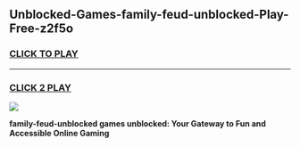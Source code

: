 
## Unblocked-Games-family-feud-unblocked-Play-Free-z2f5o
<h3>
<a href="https://premium76.site?title=family-feud-unblocked&ref=18A1">CLICK TO PLAY</a></h3>
<hr>

<h3>
<a href="https://premium76.site?title=family-feud-unblocked&ref=18A1">CLICK 2 PLAY</a>
  
</h3>

<a href="https://premium76.site?title=family-feud-unblocked&ref=18A1"><img src="https://clearcache.store/games.png"></a>


**family-feud-unblocked games unblocked: Your Gateway to Fun and Accessible Online Gaming**
